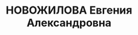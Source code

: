 ---
title: НОВОЖИЛОВА Евгения Александровна
description: "Род. в 1904, Эстляндская губ. Проживала: г. Енисейск. Домохозяйка. \n\
  \  Арестована 19.10.1936. Обв.: участие в к.-р. организации. Приговор: ВК ВС СССР,\
  \ 24.04.1937 – 8 лет ИТЛ. \n  Реабилитирована ВК ВС СССР 15.04.1958"
---